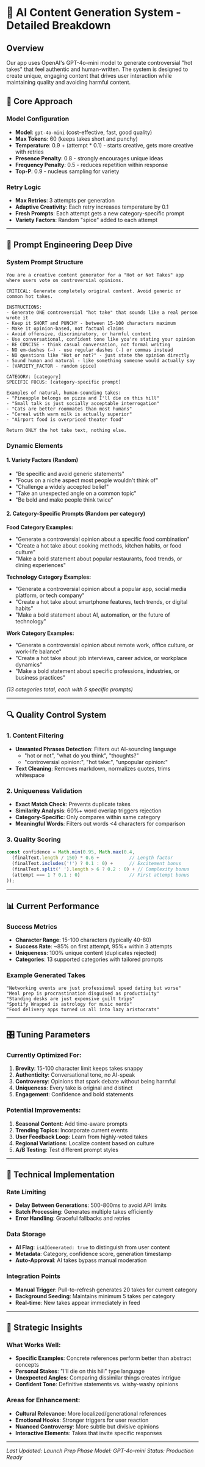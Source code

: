 # 🤖 AI Content Generation System - Detailed Breakdown

## Overview
Our app uses OpenAI's GPT-4o-mini model to generate controversial "hot takes" that feel authentic and human-written. The system is designed to create unique, engaging content that drives user interaction while maintaining quality and avoiding harmful content.

## 🎯 Core Approach

### Model Configuration
- **Model**: `gpt-4o-mini` (cost-effective, fast, good quality)
- **Max Tokens**: 60 (keeps takes short and punchy)
- **Temperature**: 0.9 + (attempt * 0.1) - starts creative, gets more creative with retries
- **Presence Penalty**: 0.8 - strongly encourages unique ideas
- **Frequency Penalty**: 0.5 - reduces repetition within response
- **Top-P**: 0.9 - nucleus sampling for variety

### Retry Logic
- **Max Retries**: 3 attempts per generation
- **Adaptive Creativity**: Each retry increases temperature by 0.1
- **Fresh Prompts**: Each attempt gets a new category-specific prompt
- **Variety Factors**: Random "spice" added to each attempt

---

## 📝 Prompt Engineering Deep Dive

### System Prompt Structure

```
You are a creative content generator for a "Hot or Not Takes" app where users vote on controversial opinions.

CRITICAL: Generate completely original content. Avoid generic or common hot takes.

INSTRUCTIONS:
- Generate ONE controversial "hot take" that sounds like a real person wrote it
- Keep it SHORT and PUNCHY - between 15-100 characters maximum
- Make it opinion-based, not factual claims
- Avoid offensive, discriminatory, or harmful content
- Use conversational, confident tone like you're stating your opinion
- BE CONCISE - think casual conversation, not formal writing
- NO em-dashes (—) - use regular dashes (-) or commas instead
- NO questions like "Hot or not?" - just state the opinion directly
- Sound human and natural - like something someone would actually say
- [VARIETY_FACTOR - random spice]

CATEGORY: [category]
SPECIFIC FOCUS: [category-specific prompt]

Examples of natural, human-sounding takes:
- "Pineapple belongs on pizza and I'll die on this hill"
- "Small talk is just socially acceptable interrogation" 
- "Cats are better roommates than most humans"
- "Cereal with warm milk is actually superior"
- "Airport food is overpriced theater food"

Return ONLY the hot take text, nothing else.
```

### Dynamic Elements

#### 1. **Variety Factors** (Random)
- "Be specific and avoid generic statements"
- "Focus on a niche aspect most people wouldn't think of"
- "Challenge a widely accepted belief"
- "Take an unexpected angle on a common topic"
- "Be bold and make people think twice"

#### 2. **Category-Specific Prompts** (Random per category)

**Food Category Examples:**
- "Generate a controversial opinion about a specific food combination"
- "Create a hot take about cooking methods, kitchen habits, or food culture"
- "Make a bold statement about popular restaurants, food trends, or dining experiences"

**Technology Category Examples:**
- "Generate a controversial opinion about a popular app, social media platform, or tech company"
- "Create a hot take about smartphone features, tech trends, or digital habits"
- "Make a bold statement about AI, automation, or the future of technology"

**Work Category Examples:**
- "Generate a controversial opinion about remote work, office culture, or work-life balance"
- "Create a hot take about job interviews, career advice, or workplace dynamics"
- "Make a bold statement about specific professions, industries, or business practices"

*(13 categories total, each with 5 specific prompts)*

---

## 🔍 Quality Control System

### 1. **Content Filtering**
- **Unwanted Phrases Detection**: Filters out AI-sounding language
  - "hot or not", "what do you think", "thoughts?"
  - "controversial opinion:", "hot take:", "unpopular opinion:"
- **Text Cleaning**: Removes markdown, normalizes quotes, trims whitespace

### 2. **Uniqueness Validation**
- **Exact Match Check**: Prevents duplicate takes
- **Similarity Analysis**: 60%+ word overlap triggers rejection
- **Category-Specific**: Only compares within same category
- **Meaningful Words**: Filters out words <4 characters for comparison

### 3. **Quality Scoring**
```javascript
const confidence = Math.min(0.95, Math.max(0.4, 
  (finalText.length / 150) * 0.6 +           // Length factor
  (finalText.includes('!') ? 0.1 : 0) +      // Excitement bonus
  (finalText.split(' ').length > 6 ? 0.2 : 0) + // Complexity bonus
  (attempt === 1 ? 0.1 : 0)                  // First attempt bonus
));
```

---

## 📊 Current Performance

### Success Metrics
- **Character Range**: 15-100 characters (typically 40-80)
- **Success Rate**: ~85% on first attempt, 95%+ within 3 attempts
- **Uniqueness**: 100% unique content (duplicates rejected)
- **Categories**: 13 supported categories with tailored prompts

### Example Generated Takes
```
"Networking events are just professional speed dating but worse"
"Meal prep is procrastination disguised as productivity"
"Standing desks are just expensive guilt trips"
"Spotify Wrapped is astrology for music nerds"
"Food delivery apps turned us all into lazy aristocrats"
```

---

## 🎛️ Tuning Parameters

### Currently Optimized For:
1. **Brevity**: 15-100 character limit keeps takes snappy
2. **Authenticity**: Conversational tone, no AI-speak
3. **Controversy**: Opinions that spark debate without being harmful
4. **Uniqueness**: Every take is original and distinct
5. **Engagement**: Confidence and bold statements

### Potential Improvements:
1. **Seasonal Content**: Add time-aware prompts
2. **Trending Topics**: Incorporate current events
3. **User Feedback Loop**: Learn from highly-voted takes
4. **Regional Variations**: Localize content based on culture
5. **A/B Testing**: Test different prompt styles

---

## 🔧 Technical Implementation

### Rate Limiting
- **Delay Between Generations**: 500-800ms to avoid API limits
- **Batch Processing**: Generates multiple takes efficiently
- **Error Handling**: Graceful fallbacks and retries

### Data Storage
- **AI Flag**: `isAIGenerated: true` to distinguish from user content
- **Metadata**: Category, confidence score, generation timestamp
- **Auto-Approval**: AI takes bypass manual moderation

### Integration Points
- **Manual Trigger**: Pull-to-refresh generates 20 takes for current category
- **Background Seeding**: Maintains minimum 5 takes per category
- **Real-time**: New takes appear immediately in feed

---

## 🎯 Strategic Insights

### What Works Well:
- **Specific Examples**: Concrete references perform better than abstract concepts
- **Personal Stakes**: "I'll die on this hill" type language
- **Unexpected Angles**: Comparing dissimilar things creates intrigue
- **Confident Tone**: Definitive statements vs. wishy-washy opinions

### Areas for Enhancement:
- **Cultural Relevance**: More localized/generational references
- **Emotional Hooks**: Stronger triggers for user reaction
- **Nuanced Controversy**: More subtle but divisive opinions
- **Interactive Elements**: Takes that invite specific responses

---

*Last Updated: Launch Prep Phase*
*Model: GPT-4o-mini*
*Status: Production Ready*